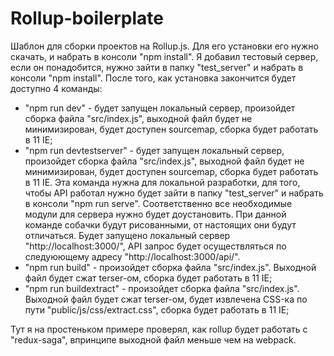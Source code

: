 # Rollup-boilerplate

Шаблон для сборки проектов на Rollup.js. Для его установки его нужно скачать, и набрать в консоли "npm install". Я добавил тестовый сервер, если он понадобится, нужно зайти в папку "test_server" и набрать в консоли "npm install". После того, как установка закончится будет доступно 4 команды:

- "npm run dev" - будет запущен локальный сервер, произойдет сборка файла "src/index.js", выходной файл будет не минимизирован, будет доступен sourcemap, сборка будет работать в 11 IE;
- "npm run devtestserver" - будет запущен локальный сервер, произойдет сборка файла "src/index.js", выходной файл будет не минимизирован, будет доступен sourcemap, сборка будет работать в 11 IE. Эта команда нужна для локальной разработки, для того, чтобы API работал нужно будет зайти в папку "test_server" и набрать в консоли "npm run serve". Соответственно все необходимые модули для сервера нужно будет доустановить. При данной команде собачки будут рисованными, от настоящих они будут отличаться. Будет запущено локальный сервер "http://localhost:3000/", API запрос будет осуществляться по следуюющему адресу "http://localhost:3000/api/".
- "npm run build" - произойдет сборка файла "src/index.js". Выходной файл будет сжат terser-ом, сборка будет работать в 11 IE;
- "npm run buildextract" - произойдет сборка файла "src/index.js". Выходной файл будет сжат terser-ом, будет извлечена CSS-ка по пути "public/js/css/extract.css", сборка будет работать в 11 IE;

Тут я на простеньком примере проверял, как rollup будет работать с "redux-saga", впринципе выходной файл меньше чем на  webpack.